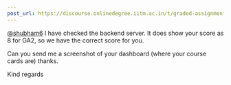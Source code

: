 ```yaml
---
post_url: https://discourse.onlinedegree.iitm.ac.in/t/graded-assignments-dashboard-scores-incorrect-missing/166816/76
---
```

[@shubham6](/u/shubham6) I have checked the backend server. It does show your score as 8 for GA2, so we have the correct score for you.

Can you send me a screenshot of your dashboard (where your course cards are) thanks.

Kind regards